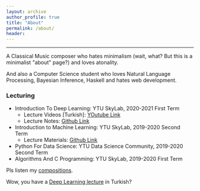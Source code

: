 ```yaml
---
layout: archive
author_profile: true
title: "About"
permalink: /about/
header:
---
```


------------------------
A Classical Music composer who hates minimalism (wait, what? But this is a minimalist "about" page?) and loves atonality. 

And also a Computer Science student who loves Natural Language Processing, Bayesian Inference, Haskell and hates web development.

### Lecturing

* Introduction To Deep Learning: YTU SkyLab, 2020-2021 First Term
	* Lecture Videos \[Turkish\]: [YOutube Link](https://www.youtube.com/playlist?list=PL8kGuiVdKeKh31pVMF-ObZxu3C2E5A3Y7)
	* Lecture Notes: [Github Link](https://github.com/safakkbilici/Deep-Learning-Lecture-2020-2021-First-Term)
* Introduction to Machine Learning: YTU SkyLab, 2019-2020 Second Term
	* Lecture Materials: [Github Link](https://github.com/safakkbilici/ML-101-Course)
* Python For Data Science: YTU Data Science Community, 2019-2020 Second Term
* Algorithms And C Programming: YTU SkyLab, 2019-2020 First Term



Pls listen my [compositions](https://www.youtube.com/channel/UCFVua8j3Ssal2hSY4VXLj8g?view_as=subscriber).

Wow, you have a [Deep Learning lecture](https://www.youtube.com/playlist?list=PL8kGuiVdKeKh31pVMF-ObZxu3C2E5A3Y7) in Turkish?
